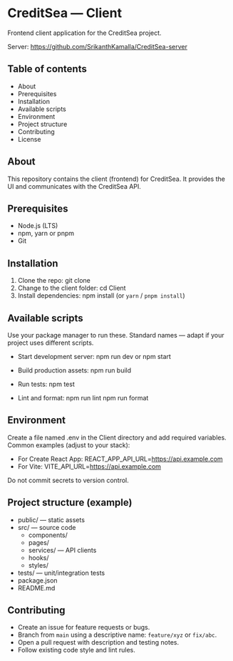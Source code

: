 # CreditSea — Client

Frontend client application for the CreditSea project.

Server: https://github.com/SrikanthKamalla/CreditSea-server

## Table of contents

- About
- Prerequisites
- Installation
- Available scripts
- Environment
- Project structure
- Contributing
- License

## About

This repository contains the client (frontend) for CreditSea. It provides the UI and communicates with the CreditSea API.

## Prerequisites

- Node.js (LTS)
- npm, yarn or pnpm
- Git

## Installation

1. Clone the repo:
   git clone <repository-url>
2. Change to the client folder:
   cd Client
3. Install dependencies:
   npm install
   (or `yarn` / `pnpm install`)

## Available scripts

Use your package manager to run these. Standard names — adapt if your project uses different scripts.

- Start development server:
  npm run dev
  or
  npm start

- Build production assets:
  npm run build

- Run tests:
  npm test

- Lint and format:
  npm run lint
  npm run format

## Environment

Create a file named .env in the Client directory and add required variables. Common examples (adjust to your stack):

- For Create React App:
  REACT_APP_API_URL=https://api.example.com
- For Vite:
  VITE_API_URL=https://api.example.com

Do not commit secrets to version control.

## Project structure (example)

- public/ — static assets
- src/ — source code
  - components/
  - pages/
  - services/ — API clients
  - hooks/
  - styles/
- tests/ — unit/integration tests
- package.json
- README.md

## Contributing

- Create an issue for feature requests or bugs.
- Branch from `main` using a descriptive name: `feature/xyz` or `fix/abc`.
- Open a pull request with description and testing notes.
- Follow existing code style and lint rules.
